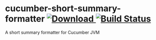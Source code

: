 # cucumber-short-summary-formatter  [![Download](https://api.bintray.com/packages/sm4/maven/cucumber-short-summary-formatter/images/download.svg?version=0.0.1) ](https://bintray.com/sm4/maven/cucumber-short-summary-formatter/0.0.1/link) [![Build Status](https://travis-ci.org/sm4/cucumber-short-summary-formatter.svg?branch=master)](https://travis-ci.org/sm4/cucumber-short-summary-formatter)
A short summary formatter for Cucumber JVM

